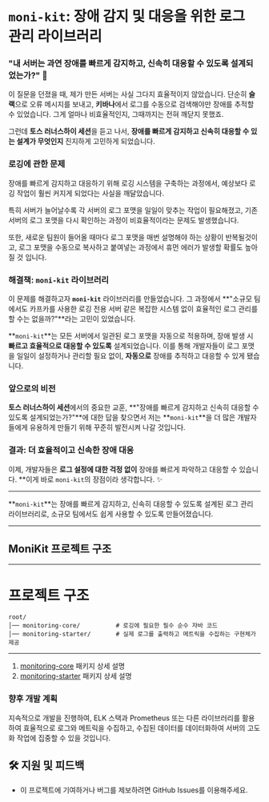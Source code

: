 # `moni-kit`: 장애 감지 및 대응을 위한 로그 관리 라이브러리

### "내 서버는 과연 장애를 빠르게 감지하고, 신속히 대응할 수 있도록 설계되었는가?" 🤔

이 질문을 던졌을 때, 제가 만든 서버는 사실 그다지 효율적이지 않았습니다. 단순히 **슬랙**으로 오류 메시지를 보내고, **키바나**에서 로그를 수동으로 검색해야만 장애를 추적할 수 있었습니다. 그게 얼마나 비효율적인지, 그때까지는 전혀 깨닫지 못했죠.

그런데 **토스 러너스하이 세션**을 듣고 나서, **장애를 빠르게 감지하고 신속히 대응할 수 있는 설계가 무엇인지** 진지하게 고민하게 되었습니다.

### 로깅에 관한 문제

장애를 빠르게 감지하고 대응하기 위해 로깅 시스템을 구축하는 과정에서, 예상보다 로깅 작업이 훨씬 커지게 되었다는 사실을 깨달았습니다.

특히 서버가 늘어날수록 각 서버의 로그 포맷을 일일이 맞추는 작업이 필요해졌고, 기존 서버의 로그 포맷을 다시 확인하는 과정이 비효율적이라는 문제도 발생했습니다.

또한, 새로운 팀원이 들어올 때마다 로그 포맷을 매번 설명해야 하는 상황이 반복될것이고, 로그 포맷을 수동으로 복사하고 붙여넣는 과정에서 휴먼 에러가 발생할 확률도 높아질 것 입니다.

### 해결책: `moni-kit` 라이브러리

이 문제를 해결하고자 **`moni-kit`** 라이브러리를 만들었습니다. 그 과정에서 **"소규모 팀에서도 카프카를 사용한 로깅 전용 서버 같은  복잡한 시스템 없이 효율적인 로그 관리를 할 수는 없을까?"**라는 고민이 있었습니다.

**`moni-kit`**는 모든 서버에서 일관된 로그 포맷을 자동으로 적용하며, 장애 발생 시 **빠르고 효율적으로 대응할 수 있도록** 설계되었습니다. 이를 통해 개발자들이 로그 포맷을 일일이 설정하거나 관리할 필요 없이, **자동으로** 장애를 추적하고 대응할 수 있게 됐습니다.

### 앞으로의 비전

**토스 러너스하이 세션**에서의 중요한 교훈, **"장애를 빠르게 감지하고 신속히 대응할 수 있도록 설계되었는가?"**에 대한 답을 찾으면서 저는 **`moni-kit`**을 더 많은 개발자들에게 유용하게 만들기 위해 꾸준히 발전시켜 나갈 것입니다.

### 결과: 더 효율적이고 신속한 장애 대응

이제, 개발자들은 **로그 설정에 대한 걱정 없이** 장애를 빠르게 파악하고 대응할 수 있습니다. **이게 바로 `moni-kit`의 장점이라 생각합니다. ✨

---

**`moni-kit`**는 장애를 빠르게 감지하고, 신속히 대응할 수 있도록 설계된 로그 관리 라이브러리로, 소규모 팀에서도 쉽게 사용할 수 있도록 만들어졌습니다.


---

## MoniKit 프로젝트 구조

---
# 프로젝트 구조

```
root/                       
│── monitoring-core/          # 로깅에 필요한 필수 순수 자바 코드      
│── monitoring-starter/       # 실제 로그를 출력하고 메트릭을 수집하는 구현체가 제공
```
---

1. [monitoring-core](monitoring-core/README.md)  패키지 상세 설명
2. [monitoring-starter](monitoring-starter/README.md) 패키지 상세 설명

### 향후 개발 계획

지속적으로 개발을 진행하여, ELK 스택과 Prometheus 또는 다른 라이브러리를 활용하여 효율적으로 로그와 메트릭을 수집하고, 수집된 데이터를 데이터화하여 서버의 고도화 작업에 집중할 수 있을 것입니다.

## 🛠 지원 및 피드백
- 이 프로젝트에 기여하거나 버그를 제보하려면 GitHub Issues를 이용해주세요.
